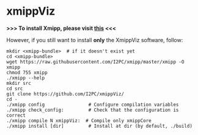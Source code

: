 # xmippViz


**>>> To install Xmipp, please visit [this](https://github.com/I2PC/xmipp#xmipp) <<<**

However, if you still want to install **only** the XmippViz software, follow:

```
mkdir <xmipp-bundle>  # if it doesn't exist yet
cd <xmipp-bundle>
wget https://raw.githubusercontent.com/I2PC/xmipp/master/xmipp -O xmipp
chmod 755 xmipp
./xmipp --help
mkdir src
cd src
git clone https://github.com/I2PC/xmippViz/
cd - 
./xmipp config                # Configure compilation variables
./xmipp check_config:         # Check that the configuration is correct
./xmipp compile N xmippViz:  # Compile only xmippCore
./xmipp install [dir]         # Install at dir (by default, ./build)
```
